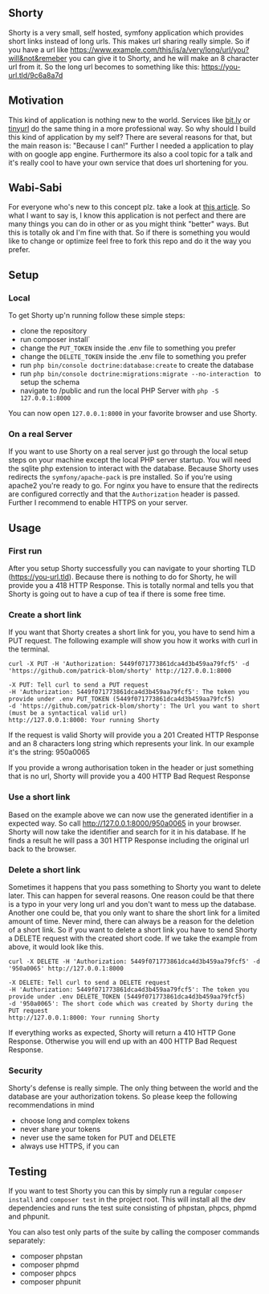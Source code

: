 ## Shorty
Shorty is a very small, self hosted, symfony application which provides
short links instead of long urls. This makes url sharing really simple.
So if you have a url like
https://www.example.com/this/is/a/very/long/url/you?will&not&remeber you
can give it to Shorty, and he will make an 8 character url from it. So
the long url becomes to something like this:
https://you-url.tld/9c6a8a7d

## Motivation
This kind of application is nothing new to the world. Services like
[bit.ly](https://bitly.com/) or [tinyurl](https://tinyurl.com/) do the
same thing in a more professional way. So why should I build this kind
of application by my self? There are several reasons for that, but the
main reason is: "Because I can!" Further I needed a application to play
with on google app engine. Furthermore its also a cool topic for a talk
and it's really cool to have your own service that does url shortening
for you.

## Wabi-Sabi
For everyone who's new to this concept plz. take a look at
[this article](https://en.wikipedia.org/wiki/Wabi-sabi). So what I want
to say is, I know this application is not perfect and there are many
things you can do in other or as you might think "better" ways. But this
is totally ok and I'm fine with that. So if there is something you would
like to change or optimize feel free to fork this repo and do it the way
you prefer.

## Setup
### Local
To get Shorty up'n running follow these simple steps:

- clone the repository
- run composer install`
- change the `PUT_TOKEN` inside the .env file to something you prefer
- change the `DELETE_TOKEN` inside the .env file to something you prefer
- run `php bin/console doctrine:database:create` to create the database
- run `php bin/console doctrine:migrations:migrate --no-interaction ` to setup the schema
- navigate to /public and run the local PHP Server with `php -S 127.0.0.1:8000`

You can now open `127.0.0.1:8000` in your favorite browser and use
Shorty.

### On a real Server
If you want to use Shorty on a real server just go through the local
setup steps on your machine except the local PHP server startup. You
will need the sqlite php extension to interact with the database. Because 
Shorty uses redirects the `symfony/apache-pack` is pre installed. So if 
you're using apache2 you're ready to go. For nginx you have to ensure 
that the redirects are configured correctly and that the `Authorization`
 header is passed. Further I recommend to enable HTTPS on your server.

## Usage
### First run
After you setup Shorty successfully you can navigate to your shorting
TLD (https://you-url.tld). Because there is nothing to do for Shorty, he
will provide you a 418 HTTP Response. This is totally normal and tells
you that Shorty is going out to have a cup of tea if there is some free time.

### Create a short link
If you want that Shorty creates a short link for you, you have to send
him a PUT request. The following example will show you how it works with
curl in the terminal.

```
curl -X PUT -H 'Authorization: 5449f071773861dca4d3b459aa79fcf5' -d 'https://github.com/patrick-blom/shorty' http://127.0.0.1:8000
```
```
-X PUT: Tell curl to send a PUT request
-H 'Authorization: 5449f071773861dca4d3b459aa79fcf5': The token you provide under .env PUT_TOKEN (5449f071773861dca4d3b459aa79fcf5)
-d 'https://github.com/patrick-blom/shorty': The Url you want to short (must be a syntactical valid url)
http://127.0.0.1:8000: Your running Shorty
``` 

If the request is valid Shorty will provide you a 201 Created HTTP
Response and an 8 characters long string which represents your link. In 
our example it's the string: 950a0065

If you provide a wrong authorisation token in the header or just
something that is no url, Shorty will provide you a 400 HTTP Bad Request
Response

### Use a short link
Based on the example above we can now use the generated identifier in a
expected way. So call http://127.0.0.1:8000/950a0065 in your browser.
Shorty will now take the identifier and search for it in his database.
If he finds a result he will pass a 301 HTTP Response including the 
original url back to the browser. 

### Delete a short link
Sometimes it happens that you pass something to Shorty you want to delete 
later. This can happen for several reasons. One reason could be that there is a typo
in your very long url and you don't want to mess up the database. Another one 
could be, that you only want to share the short link for a limited amount of time.
Never mind, there can always be a reason for the deletion of a short link. So if
you want to delete a short link you have to send Shorty a DELETE request with the
created short code. If we take the example from above, it would look like this.

```
curl -X DELETE -H 'Authorization: 5449f071773861dca4d3b459aa79fcf5' -d '950a0065' http://127.0.0.1:8000
```
```
-X DELETE: Tell curl to send a DELETE request
-H 'Authorization: 5449f071773861dca4d3b459aa79fcf5': The token you provide under .env DELETE_TOKEN (5449f071773861dca4d3b459aa79fcf5)
-d '950a0065': The short code which was created by Shorty during the PUT request
http://127.0.0.1:8000: Your running Shorty
``` 

If everything works as expected, Shorty will return a 410 HTTP Gone Response. 
Otherwise you will end up with an 400 HTTP Bad Request Response.

### Security
Shorty's defense is really simple. The only thing between the world and the database
are your authorization tokens. So please keep the following recommendations in mind

- choose long and complex tokens
- never share your tokens 
- never use the same token for PUT and DELETE 
- always use HTTPS, if you can

## Testing
If you want to test Shorty you can this by simply run a regular
`composer install` and `composer test` in the project root. This will
install all the dev dependencies and runs the test suite consisting of 
phpstan, phpcs, phpmd and phpunit.

You can also test only parts of the suite by calling the composer 
commands separately:

- composer phpstan  
- composer phpmd  
- composer phpcs  
- composer phpunit  
